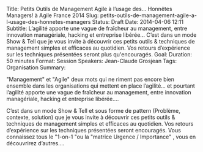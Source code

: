 Title: Petits Outils de Management Agile à l’usage des… Honnêtes Managers! à Agile France 2014 
Slug: petits-outils-de-management-agile-a-l-usage-des-honnetes-managers
Status: Draft
Date: 2014-04-06 12:11
Subtitle: L’agilité apporte une vague de fraîcheur au management, entre innovation managériale, hacking et entreprise libérée... C’est dans un mode Show & Tell que je vous invite à découvrir ces petits outils & techniques de management simples et efficaces au quotidien. 
Vos retours d’expérience sur les techniques présentées seront plus qu'encouragés.
Goal: 
Duration: 50 minutes
Format: Session
Speakers: Jean-Claude Grosjean
Tags: Organisation
Summary: 


"Management" et "Agile" deux mots qui ne riment pas encore bien ensemble dans les organisations qui mettent en place l’agilité… et pourtant l’agilité apporte une vague de fraîcheur au management, entre innovation managériale, hacking et entreprise libérée….

C’est dans un mode Show & Tell et sous forme de pattern (Problème, contexte, solution) que je vous invite à découvrir ces petits outils & techniques de management simples et efficaces au quotidien. Vos retours d’expérience sur les techniques présentées seront encouragés. 
Vous connaissez tous le "1-on-1 "ou la "matrice Urgence / Importance" , vous en découvrirez d’autres….


